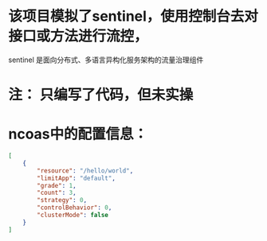 # 该项目模拟了sentinel，使用控制台去对接口或方法进行流控，
sentinel 是面向分布式、多语言异构化服务架构的流量治理组件

# 注： 只编写了代码，但未实操

# ncoas中的配置信息：

```json
[
    {
        "resource": "/hello/world", 
        "limitApp": "default",
        "grade": 1,
        "count": 3, 
        "strategy": 0, 
        "controlBehavior": 0, 
        "clusterMode": false
    }
]
```
